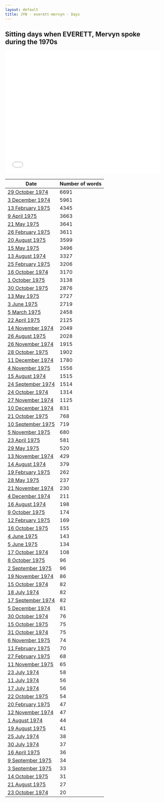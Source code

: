 ```yaml
---
layout: default
title: JYN - everett-mervyn - Days
---
```

## Sitting days when EVERETT, Mervyn spoke during the 1970s

<iframe width="100%" height="400" frameborder="0" scrolling="no" src="//plot.ly/~wragge/1259.embed"></iframe>

| Date | Number of words |
|--------------|----------------|
|[29 October 1974](https://historichansard.net/senate/1974/19741029_senate_29_s62/)|6691|
|[3 December 1974](https://historichansard.net/senate/1974/19741203_senate_29_s62/)|5961|
|[13 February 1975](https://historichansard.net/senate/1975/19750213_senate_29_s63/)|4345|
|[9 April 1975](https://historichansard.net/senate/1975/19750409_senate_29_s63/)|3663|
|[21 May 1975](https://historichansard.net/senate/1975/19750521_senate_29_s64/)|3641|
|[26 February 1975](https://historichansard.net/senate/1975/19750226_senate_29_s63/)|3611|
|[20 August 1975](https://historichansard.net/senate/1975/19750820_senate_29_s65/)|3599|
|[15 May 1975](https://historichansard.net/senate/1975/19750515_senate_29_s64/)|3496|
|[13 August 1974](https://historichansard.net/senate/1974/19740813_senate_29_s61/)|3327|
|[25 February 1975](https://historichansard.net/senate/1975/19750225_senate_29_s63/)|3206|
|[16 October 1974](https://historichansard.net/senate/1974/19741016_senate_29_s61/)|3170|
|[1 October 1975](https://historichansard.net/senate/1975/19751001_senate_29_s65/)|3138|
|[30 October 1975](https://historichansard.net/senate/1975/19751030_senate_29_s66/)|2876|
|[13 May 1975](https://historichansard.net/senate/1975/19750513_senate_29_s64/)|2727|
|[3 June 1975](https://historichansard.net/senate/1975/19750603_senate_29_s64/)|2719|
|[5 March 1975](https://historichansard.net/senate/1975/19750305_senate_29_s63/)|2458|
|[22 April 1975](https://historichansard.net/senate/1975/19750422_senate_29_s63/)|2125|
|[14 November 1974](https://historichansard.net/senate/1974/19741114_senate_29_s62/)|2049|
|[26 August 1975](https://historichansard.net/senate/1975/19750826_senate_29_s65/)|2028|
|[26 November 1974](https://historichansard.net/senate/1974/19741126_senate_29_s62/)|1915|
|[28 October 1975](https://historichansard.net/senate/1975/19751028_senate_29_s66/)|1902|
|[11 December 1974](https://historichansard.net/senate/1974/19741211_senate_29_s62/)|1780|
|[4 November 1975](https://historichansard.net/senate/1975/19751104_senate_29_s66/)|1556|
|[15 August 1974](https://historichansard.net/senate/1974/19740815_senate_29_s61/)|1515|
|[24 September 1974](https://historichansard.net/senate/1974/19740924_senate_29_s61/)|1514|
|[24 October 1974](https://historichansard.net/senate/1974/19741024_senate_29_s61/)|1314|
|[27 November 1974](https://historichansard.net/senate/1974/19741127_senate_29_s62/)|1125|
|[10 December 1974](https://historichansard.net/senate/1974/19741210_senate_29_s62/)|831|
|[21 October 1975](https://historichansard.net/senate/1975/19751021_senate_29_s66/)|768|
|[10 September 1975](https://historichansard.net/senate/1975/19750910_senate_29_s65/)|719|
|[5 November 1975](https://historichansard.net/senate/1975/19751105_senate_29_s66/)|680|
|[23 April 1975](https://historichansard.net/senate/1975/19750423_senate_29_s63/)|581|
|[29 May 1975](https://historichansard.net/senate/1975/19750529_senate_29_s64/)|520|
|[13 November 1974](https://historichansard.net/senate/1974/19741113_senate_29_s62/)|429|
|[14 August 1974](https://historichansard.net/senate/1974/19740814_senate_29_s61/)|379|
|[19 February 1975](https://historichansard.net/senate/1975/19750219_senate_29_s63/)|262|
|[28 May 1975](https://historichansard.net/senate/1975/19750528_senate_29_s64/)|237|
|[21 November 1974](https://historichansard.net/senate/1974/19741121_senate_29_s62/)|230|
|[4 December 1974](https://historichansard.net/senate/1974/19741204_senate_29_s62/)|211|
|[16 August 1974](https://historichansard.net/senate/1974/19740816_senate_29_s61/)|198|
|[9 October 1975](https://historichansard.net/senate/1975/19751009_senate_29_s66/)|174|
|[12 February 1975](https://historichansard.net/senate/1975/19750212_senate_29_s63/)|169|
|[16 October 1975](https://historichansard.net/senate/1975/19751016_senate_29_s66/)|155|
|[4 June 1975](https://historichansard.net/senate/1975/19750604_senate_29_s64/)|143|
|[5 June 1975](https://historichansard.net/senate/1975/19750605_senate_29_s64/)|134|
|[17 October 1974](https://historichansard.net/senate/1974/19741017_senate_29_s61/)|108|
|[8 October 1975](https://historichansard.net/senate/1975/19751008_senate_29_s66/)|96|
|[2 September 1975](https://historichansard.net/senate/1975/19750902_senate_29_s65/)|96|
|[19 November 1974](https://historichansard.net/senate/1974/19741119_senate_29_s62/)|86|
|[15 October 1974](https://historichansard.net/senate/1974/19741015_senate_29_s61/)|82|
|[18 July 1974](https://historichansard.net/senate/1974/19740718_senate_29_s60/)|82|
|[17 September 1974](https://historichansard.net/senate/1974/19740917_senate_29_s61/)|82|
|[5 December 1974](https://historichansard.net/senate/1974/19741205_senate_29_s62/)|81|
|[30 October 1974](https://historichansard.net/senate/1974/19741030_senate_29_s62/)|76|
|[15 October 1975](https://historichansard.net/senate/1975/19751015_senate_29_s66/)|75|
|[31 October 1974](https://historichansard.net/senate/1974/19741031_senate_29_s62/)|75|
|[6 November 1975](https://historichansard.net/senate/1975/19751106_senate_29_s66/)|74|
|[11 February 1975](https://historichansard.net/senate/1975/19750211_senate_29_s63/)|70|
|[27 February 1975](https://historichansard.net/senate/1975/19750227_senate_29_s63/)|68|
|[11 November 1975](https://historichansard.net/senate/1975/19751111_senate_29_s66/)|65|
|[23 July 1974](https://historichansard.net/senate/1974/19740723_senate_29_s60/)|58|
|[11 July 1974](https://historichansard.net/senate/1974/19740711_senate_29_s60/)|56|
|[17 July 1974](https://historichansard.net/senate/1974/19740717_senate_29_s60/)|56|
|[22 October 1975](https://historichansard.net/senate/1975/19751022_senate_29_s66/)|54|
|[20 February 1975](https://historichansard.net/senate/1975/19750220_senate_29_s63/)|47|
|[12 November 1974](https://historichansard.net/senate/1974/19741112_senate_29_s62/)|47|
|[1 August 1974](https://historichansard.net/senate/1974/19740801_senate_29_s60/)|44|
|[19 August 1975](https://historichansard.net/senate/1975/19750819_senate_29_s65/)|41|
|[25 July 1974](https://historichansard.net/senate/1974/19740725_senate_29_s60/)|38|
|[30 July 1974](https://historichansard.net/senate/1974/19740730_senate_29_s60/)|37|
|[16 April 1975](https://historichansard.net/senate/1975/19750416_senate_29_s63/)|36|
|[9 September 1975](https://historichansard.net/senate/1975/19750909_senate_29_s65/)|34|
|[3 September 1975](https://historichansard.net/senate/1975/19750903_senate_29_s65/)|33|
|[14 October 1975](https://historichansard.net/senate/1975/19751014_senate_29_s66/)|31|
|[21 August 1975](https://historichansard.net/senate/1975/19750821_senate_29_s65/)|27|
|[23 October 1974](https://historichansard.net/senate/1974/19741023_senate_29_s61/)|20|
